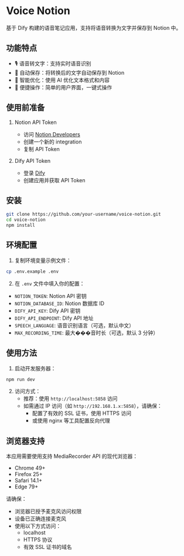 # Voice Notion

基于 Dify 构建的语音笔记应用，支持将语音转换为文字并保存到 Notion 中。

## 功能特点

- 🎙️ 语音转文字：支持实时语音识别
- 📝 自动保存：将转换后的文字自动保存到 Notion
- 🤖 智能优化：使用 AI 优化文本格式和内容
- 💫 便捷操作：简单的用户界面，一键式操作

## 使用前准备

1. Notion API Token
   - 访问 [Notion Developers](https://www.notion.so/my-integrations)
   - 创建一个新的 integration
   - 复制 API Token

2. Dify API Token
   - 登录 [Dify](https://dify.ai)
   - 创建应用并获取 API Token

## 安装

```bash
git clone https://github.com/your-username/voice-notion.git
cd voice-notion
npm install
```

## 环境配置

1. 复制环境变量示例文件：
```bash
cp .env.example .env
```

2. 在 `.env` 文件中填入你的配置：
- `NOTION_TOKEN`: Notion API 密钥
- `NOTION_DATABASE_ID`: Notion 数据库 ID
- `DIFY_API_KEY`: Dify API 密钥
- `DIFY_API_ENDPOINT`: Dify API 地址
- `SPEECH_LANGUAGE`: 语音识别语言（可选，默认中文）
- `MAX_RECORDING_TIME`: 最大���音时长（可选，默认 3 分钟）

## 使用方法

1. 启动开发服务器：
```bash
npm run dev
```

2. 访问方式：
   - 推荐：使用 `http://localhost:5858` 访问
   - 如需通过 IP 访问（如 `http://192.168.1.x:5858`），请确保：
     - 配置了有效的 SSL 证书，使用 HTTPS 访问
     - 或使用 nginx 等工具配置反向代理

## 浏览器支持

本应用需要使用支持 MediaRecorder API 的现代浏览器：

- Chrome 49+
- Firefox 25+
- Safari 14.1+
- Edge 79+

请确保：
- 浏览器已授予麦克风访问权限
- 设备已正确连接麦克风
- 使用以下方式访问：
  - localhost
  - HTTPS 协议
  - 有效 SSL 证书的域名
